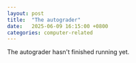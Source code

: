 ```yaml
---
layout: post
title:  "The autograder"
date:   2025-06-09 16:15:00 +0800
categories: computer-related
---
```


The autograder hasn't finished running yet.